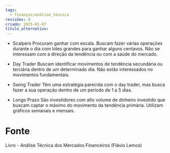 ```yaml
---
tags:
  - finanças/análise_técnica
revisões: 0
criado: 2025-01-07
título_alternativo:
---
```

- Scalpers
	Procuram ganhar com escala. Buscam fazer várias operações durante o dia com lotes grandes para ganhar alguns centavos. Não se interessam com a direção da tendência ou com a saúde do mercado.	
- Day Trader
	Buscam identificar movimentos de tendência secundária ou terciária dentro de um determinado dia. Não estão interessados no movimentos fundamentais. 
	
- Swing Trader
	Têm uma estratégia parecida com o day trader, mas busca fazer a sua operação dentro de um período de 1 a 5 dias. 
	
- Longo Prazo
	São investidores com alto volume de dinheiro investido que buscam captar o máximo do movimento da tendência primária. Utilizam gráficos semanais e mensais.
# Fonte
Livro - Análise Técnica dos Mercados Financeiros (Flávio Lemos)